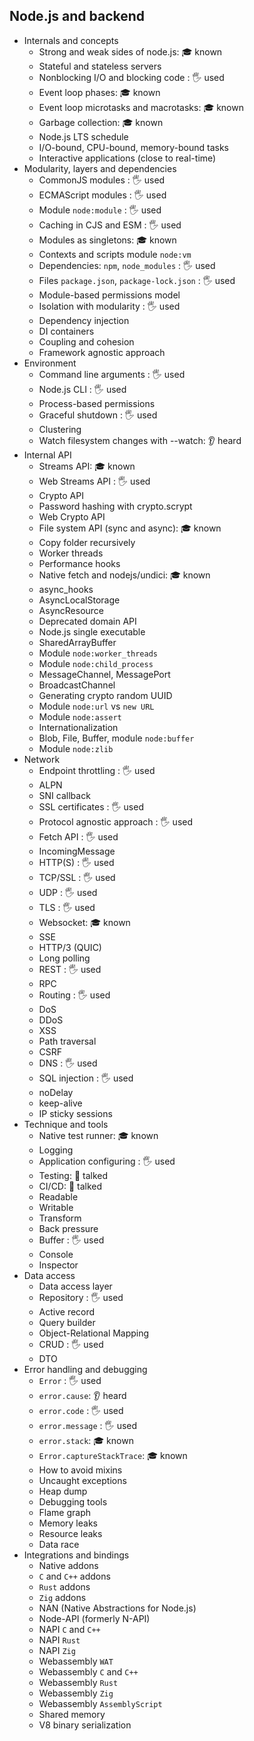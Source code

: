 ## Node.js and backend

- Internals and concepts
  - Strong and weak sides of node.js: 🎓 known
  - Stateful and stateless servers
  - Nonblocking I/O and blocking code \: 🖐️ used
  - Event loop phases: 🎓 known
  - Event loop microtasks and macrotasks: 🎓 known
  - Garbage collection: 🎓 known
  - Node.js LTS schedule
  - I/O-bound, CPU-bound, memory-bound tasks
  - Interactive applications (close to real-time)
- Modularity, layers and dependencies
  - CommonJS modules \: 🖐️ used
  - ECMAScript modules \: 🖐️ used
  - Module `node:module` \: 🖐️ used
  - Caching in CJS and ESM \: 🖐️ used
  - Modules as singletons: 🎓 known
  - Contexts and scripts module `node:vm`
  - Dependencies: `npm`, `node_modules` \: 🖐️ used
  - Files `package.json`, `package-lock.json` \: 🖐️ used
  - Module-based permissions model
  - Isolation with modularity \: 🖐️ used
  - Dependency injection
  - DI containers
  - Coupling and cohesion
  - Framework agnostic approach
- Environment
  - Command line arguments \: 🖐️ used
  - Node.js CLI \: 🖐️ used
  - Process-based permissions
  - Graceful shutdown \: 🖐️ used
  - Clustering
  - Watch filesystem changes with --watch: 👂 heard
- Internal API
  - Streams API: 🎓 known
  - Web Streams API \: 🖐️ used
  - Crypto API
  - Password hashing with crypto.scrypt
  - Web Crypto API
  - File system API (sync and async): 🎓 known
  - Copy folder recursively
  - Worker threads
  - Performance hooks
  - Native fetch and nodejs/undici: 🎓 known
  - async_hooks
  - AsyncLocalStorage
  - AsyncResource
  - Deprecated domain API
  - Node.js single executable
  - SharedArrayBuffer
  - Module `node:worker_threads`
  - Module `node:child_process`
  - MessageChannel, MessagePort
  - BroadcastChannel
  - Generating crypto random UUID
  - Module `node:url` vs `new URL`
  - Module `node:assert`
  - Internationalization
  - Blob, File, Buffer, module `node:buffer`
  - Module `node:zlib`
- Network
  - Endpoint throttling \: 🖐️ used
  - ALPN
  - SNI callback
  - SSL certificates \: 🖐️ used
  - Protocol agnostic approach \: 🖐️ used
  - Fetch API \: 🖐️ used
  - IncomingMessage
  - HTTP(S) \: 🖐️ used
  - TCP/SSL \: 🖐️ used
  - UDP \: 🖐️ used
  - TLS \: 🖐️ used
  - Websocket: 🎓 known
  - SSE
  - HTTP/3 (QUIC)
  - Long polling
  - REST \: 🖐️ used
  - RPC
  - Routing \: 🖐️ used
  - DoS
  - DDoS
  - XSS
  - Path traversal
  - CSRF
  - DNS \: 🖐️ used
  - SQL injection \: 🖐️ used
  - noDelay
  - keep-alive
  - IP sticky sessions
- Technique and tools
  - Native test runner: 🎓 known
  - Logging
  - Application configuring \: 🖐️ used
  - Testing: 📢 talked
  - CI/CD: 📢 talked
  - Readable
  - Writable
  - Transform
  - Back pressure
  - Buffer \: 🖐️ used
  - Console
  - Inspector
- Data access
  - Data access layer
  - Repository \: 🖐️ used
  - Active record
  - Query builder
  - Object-Relational Mapping
  - CRUD \: 🖐️ used
  - DTO
- Error handling and debugging
  - `Error` \: 🖐️ used
  - `error.cause`: 👂 heard
  - `error.code` \: 🖐️ used
  - `error.message` \: 🖐️ used
  - `error.stack`: 🎓 known
  - `Error.captureStackTrace`: 🎓 known
  - How to avoid mixins
  - Uncaught exceptions
  - Heap dump
  - Debugging tools
  - Flame graph
  - Memory leaks
  - Resource leaks
  - Data race
- Integrations and bindings
  - Native addons
  - `C` and `C++` addons
  - `Rust` addons
  - `Zig` addons
  - NAN (Native Abstractions for Node.js)
  - Node-API (formerly N-API)
  - NAPI `C` and `C++`
  - NAPI `Rust`
  - NAPI `Zig`
  - Webassembly `WAT`
  - Webassembly `C` and `C++`
  - Webassembly `Rust`
  - Webassembly `Zig`
  - Webassembly `AssemblyScript`
  - Shared memory
  - V8 binary serialization
